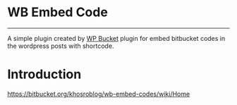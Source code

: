 WB Embed Code
==============
---------------

A simple plugin created by [WP Bucket](http://wordpress.org/plugins/wp-bucket/) plugin for embed bitbucket codes in the wordpress posts with shortcode.


Introduction
============
https://bitbucket.org/khosroblog/wb-embed-codes/wiki/Home